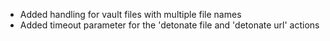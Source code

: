* Added handling for vault files with multiple file names
* Added timeout parameter for the 'detonate file and 'detonate url' actions